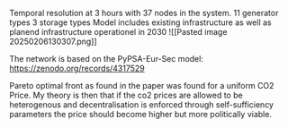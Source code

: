 Temporal resolution at 3 hours with 37 nodes in the system.
11 generator types
3 storage types
Model includes existing infrastructure as well as planend infrastructure operationel in 2030
![[Pasted image 20250206130307.png]]

The network is based on the PyPSA-Eur-Sec model: https://zenodo.org/records/4317529

Pareto optimal front as found in the paper was found for a uniform CO2 Price. My theory is then that if the co2 prices are allowed to be heterogenous and decentralisation is enforced through self-sufficiency parameters the price should become higher but more politically viable.  